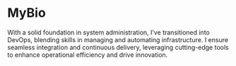# MyBio
With a solid foundation in system administration, I’ve transitioned into DevOps, blending skills in managing and automating infrastructure. I ensure seamless integration and continuous delivery, leveraging cutting-edge tools to enhance operational efficiency and drive innovation.
